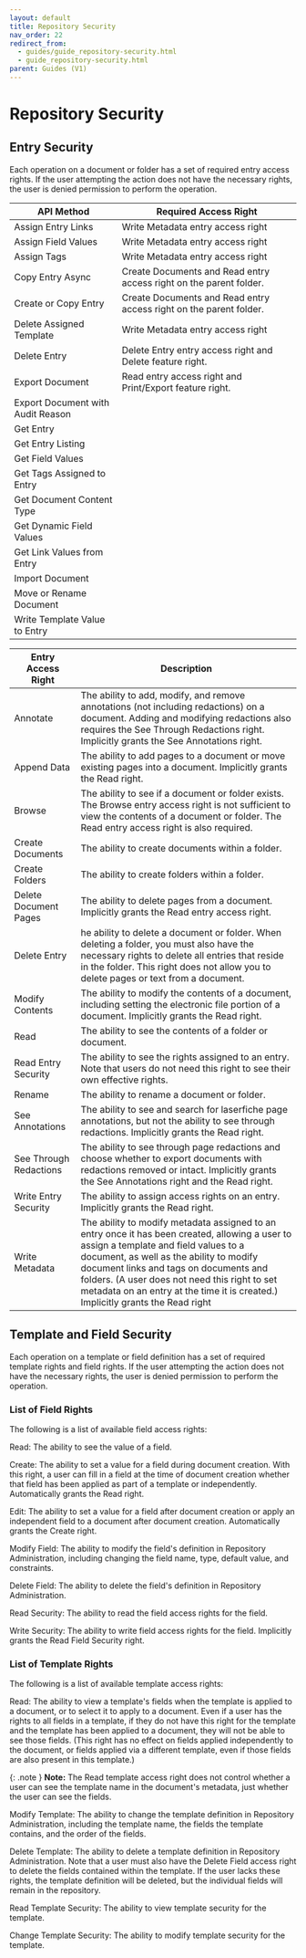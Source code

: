 ```yaml
---
layout: default
title: Repository Security
nav_order: 22
redirect_from:
  - guides/guide_repository-security.html
  - guide_repository-security.html
parent: Guides (V1)
---
```


<!--Copyright (c) Laserfiche.
Licensed under the MIT License. See LICENSE in the project root for license information.-->

# Repository Security

## Entry Security

Each operation on a document or folder has a set of required entry access rights. If the user attempting the action does not have the necessary rights, the user is denied permission to perform the operation.

| API Method | Required Access Right |
| --- | --- |
| Assign Entry Links | Write Metadata entry access right |
| Assign Field Values | Write Metadata entry access right |
| Assign Tags | Write Metadata entry access right |
| Copy Entry Async | Create Documents and Read entry access right on the parent folder. |
| Create or Copy Entry | Create Documents and Read entry access right on the parent folder. |
| Delete Assigned Template | Write Metadata entry access right |
| Delete Entry | Delete Entry entry access right and Delete feature right. |
| Export Document | Read entry access right and Print/Export feature right. |
| Export Document with Audit Reason |  |
| Get Entry |  |
| Get Entry Listing |  |
| Get Field Values |  |
| Get Tags Assigned to Entry |  |
| Get Document Content Type |  |
| Get Dynamic Field Values |  |
| Get Link Values from Entry |  |
| Import Document |  |
| Move or Rename Document |  |
| Write Template Value to Entry |  |


| Entry Access Right | Description |
| --- | --- |
| Annotate | The ability to add, modify, and remove annotations (not including redactions) on a document. Adding and modifying redactions also requires the See Through Redactions right. Implicitly grants the See Annotations right. | 
| Append Data | The ability to add pages to a document or move existing pages into a document. Implicitly grants the Read right. |
| Browse | The ability to see if a document or folder exists. The Browse entry access right is not sufficient to view the contents of a document or folder. The Read entry access right is also required. |
| Create Documents | The ability to create documents within a folder. |
| Create Folders | The ability to create folders within a folder. |
| Delete Document Pages | The ability to delete pages from a document. Implicitly grants the Read entry access right. |
| Delete Entry | he ability to delete a document or folder. When deleting a folder, you must also have the necessary rights to delete all entries that reside in the folder. This right does not allow you to delete pages or text from a document. |
| Modify Contents | The ability to modify the contents of a document, including setting the electronic file portion of a document. Implicitly grants the Read right. |
| Read | The ability to see the contents of a folder or document. |
| Read Entry Security | The ability to see the rights assigned to an entry. Note that users do not need this right to see their own effective rights. |
| Rename | The ability to rename a document or folder. |
| See Annotations | The ability to see and search for laserfiche page annotations, but not the ability to see through redactions. Implicitly grants the Read right. |
| See Through Redactions | The ability to see through page redactions and choose whether to export documents with redactions removed or intact. Implicitly grants the See Annotations right and the Read right. |
| Write Entry Security | The ability to assign access rights on an entry. Implicitly grants the Read right. |
| Write Metadata | The ability to modify metadata assigned to an entry once it has been created,  allowing a user to assign a template and field values to a document, as well as the ability to modify document links and tags on documents and folders. (A user does not need this right to set metadata on an entry at the time it is created.) Implicitly grants the Read right |


## Template and Field Security

Each operation on a template or field definition has a set of required template rights and field rights. If the user attempting the action does not have the necessary rights, the user is denied permission to perform the operation.

### List of Field Rights
The following is a list of available field access rights:

Read: The ability to see the value of a field.

Create: The ability to set a value for a field during document creation. With this right, a user can fill in a field at the time of document creation whether that field has been applied as part of a template or independently. Automatically grants the Read right.

Edit: The ability to set a value for a field after document creation or apply an independent field to a document after document creation. Automatically grants the Create right.

Modify Field: The ability to modify the field's definition in Repository Administration, including changing the field name, type, default value, and constraints.

Delete Field: The ability to delete the field's definition in Repository Administration.

Read Security: The ability to read the field access rights for the field.

Write Security: The ability to write field access rights for the field. Implicitly grants the Read Field Security right.


### List of Template Rights
The following is a list of available template access rights:

Read: The ability to view a template's fields when the template is applied to a document, or to select it to apply to a document. Even if a user has the rights to all fields in a template, if they do not have this right for the template and the template has been applied to a document, they will not be able to see those fields. (This right has no effect on fields applied independently to the document, or fields applied via a different template, even if those fields are also present in this template.)

{: .note }
**Note:** The Read template access right does not control whether a user can see the template name in the document's metadata, just whether the user can see the fields.

Modify Template: The ability to change the template definition in Repository Administration, including the template name, the fields the template contains, and the order of the fields.

Delete Template: The ability to delete a template definition in Repository Administration. Note that a user must also have the Delete Field access right to delete the fields contained within the template. If the user lacks these rights, the template definition will be deleted, but the individual fields will remain in the repository.

Read Template Security: The ability to view template security for the template.

Change Template Security: The ability to modify template security for the template.